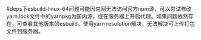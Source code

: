 #deps下esbuild-linux-64问题可能因内网无法访问官方npm源，可以尝试修改yarn.lock文件中的yarnpkg为国内源，或在服务器上开启代理。如果问题依然存在，可查看其他版本的esbuild，使用yarn resolution解决，无法解决可上传打包文件到服务器。
